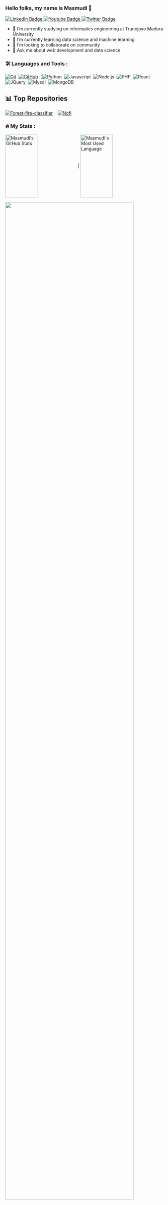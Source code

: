 <!-- [![header_2](https://raw.githubusercontent.com/adimasmudi/adimasmudi/main/header_new.png)](https://adimasmudi.github.io/portofolio/) -->

### Hello folks, my name is Masmudi 👋

<div id="badges">
  <a href="https://www.linkedin.com/in/adi-masmudi-b39472210/">
    <img src="https://img.shields.io/badge/LinkedIn-blue?style=for-the-badge&logo=linkedin&logoColor=white" alt="LinkedIn Badge"/>
  </a>
  <a href="https://www.instagram.com/adimasmudi_/">
    <img src="https://img.shields.io/badge/instagram-red?style=for-the-badge&logo=youtube&logoColor=white" alt="Youtube Badge"/>
  </a>
  <a href="https://twitter.com/Adimasmudi_">
    <img src="https://img.shields.io/badge/Twitter-blue?style=for-the-badge&logo=twitter&logoColor=white" alt="Twitter Badge"/>
  </a>
</div>


- 🔭 I’m currently studying on informatics engineering at Trunojoyo Madura University
- 🌱 I’m currently learning data science and machine learning
- 👯 I’m looking to collaborate on community
- 💬 Ask me about web development and data science 
<!-- - 🤔 I’m looking for help with  -->
<!-- - 📫 How to reach me:  -->
<!-- - 😄 Pronouns: ...
- ⚡ Fun fact: ... -->

### :hammer_and_wrench: Languages and Tools :
[![Git](https://img.shields.io/badge/Git-%23F05033.svg?style=flat&logo=git&logoColor=white)](https://git-scm.com/)&nbsp;
  [![GitHub](https://img.shields.io/badge/-GitHub-05122A?style=flat&logo=github)](https://github.com/fachridantm/)&nbsp;
  [![Python](https://img.shields.io/badge/Python-3776AB?style=flat&logo=python&logoColor=white)&nbsp;
  ![Javascript](https://img.shields.io/badge/JavaScript-F7DF1E?style=flat&logo=javascript&logoColor=black)&nbsp;
  ![Node.js](https://img.shields.io/badge/Node.js-43853D?style=flat&logo=node.js&logoColor=white)&nbsp;
  ![PHP](https://img.shields.io/badge/PHP-777BB4?style=flat&logo=php&logoColor=white)&nbsp;
  ![React](https://img.shields.io/badge/React-20232A?style=flat&logo=react&logoColor=61DAFB)&nbsp;
   ![JQuery](	https://img.shields.io/badge/jQuery-0769AD?style=flat&logo=jquery&logoColor=white)&nbsp;
![Mysql](https://img.shields.io/badge/MySQL-00000F?style=flat&logo=mysql&logoColor=white)&nbsp;
  ![MongoDB](https://img.shields.io/badge/MongoDB-4EA94B?style=flat&logo=mongodb&logoColor=white)&nbsp;
  

## 📊 Top Repositories
[![Forest-fire-classifier](https://github-readme-stats.vercel.app/api/pin/?username=adimasmudi&repo=Forest_fire_classifier&show_icons=true&theme=radical)](https://github.com/adimasmudi/Forest_fire_classifier) &nbsp;&nbsp; 
[![Nofi](https://github-readme-stats.vercel.app/api/pin/?username=adimasmudi&repo=Nofi&show_icons=true&theme=radical)](https://github.com/adimasmudi/Nofi)

### :fire: My Stats :

<img align="center" height="200px" width="45%" src="https://github-readme-stats-eight-theta.vercel.app/api?username=adimasmudi&show_icons=true&hide_border=true&theme=radical&include_all_commits=true&count_private=true" alt="Masmudi's GitHub Stats"> | <img align="center" width="45%" height="200px" src="https://github-readme-stats-eight-theta.vercel.app/api/top-langs/?username=adimasmudi&langs_count=8&layout=compact&hide_border=true&theme=radical" alt="Masmudi's Most Used Language">

<img width="90%" src="https://github-readme-streak-stats.herokuapp.com/?user=adimasmudi&hide_border=true&theme=radical">



